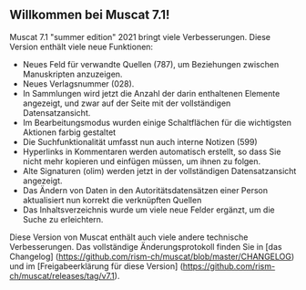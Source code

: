 ## Willkommen bei Muscat 7.1!

Muscat 7.1 "summer edition" 2021 bringt viele Verbesserungen. Diese Version enthält viele neue Funktionen:

* Neues Feld für verwandte Quellen (787), um Beziehungen zwischen Manuskripten anzuzeigen.
* Neues Verlagsnummer (028).
* In Sammlungen wird jetzt die Anzahl der darin enthaltenen Elemente angezeigt, und zwar auf der Seite mit der vollständigen Datensatzansicht.
* Im Bearbeitungsmodus wurden einige Schaltflächen für die wichtigsten Aktionen farbig gestaltet
* Die Suchfunktionalität umfasst nun auch interne Notizen (599)
* Hyperlinks in Kommentaren werden automatisch erstellt, so dass Sie nicht mehr kopieren und einfügen müssen, um ihnen zu folgen.
* Alte Signaturen (olim) werden jetzt in der vollständigen Datensatzansicht angezeigt.
* Das Ändern von Daten in den Autoritätsdatensätzen einer Person aktualisiert nun korrekt die verknüpften Quellen
* Das Inhaltsverzeichnis wurde um viele neue Felder ergänzt, um die Suche zu erleichtern.

Diese Version von Muscat enthält auch viele andere technische Verbesserungen. Das vollständige Änderungsprotokoll finden Sie in [das Changelog] (https://github.com/rism-ch/muscat/blob/master/CHANGELOG) und im [Freigabeerklärung für diese Version] (https://github.com/rism-ch/muscat/releases/tag/v7.1).